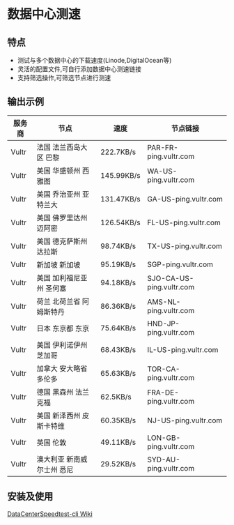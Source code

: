 # 数据中心测速

## 特点

- 测试与多个数据中心的下载速度(Linode,DigitalOcean等)
- 灵活的配置文件,可自行添加数据中心测速链接
- 支持筛选操作,可筛选节点进行测速

## 输出示例

| 服务商 | 节点 | 速度 | 节点链接 |
| ----- | -------------- | ---------- | ------------------------ |
| Vultr | 法国 法兰西岛大区 巴黎 | 222.7KB/s | PAR-FR-ping.vultr.com |
| Vultr | 美国 华盛顿州 西雅图 | 145.99KB/s | WA-US-ping.vultr.com |
| Vultr | 美国 乔治亚州 亚特兰大 | 131.47KB/s | GA-US-ping.vultr.com |
| Vultr | 美国 佛罗里达州 迈阿密 | 126.54KB/s | FL-US-ping.vultr.com |
| Vultr | 美国 德克萨斯州 达拉斯 | 98.74KB/s | TX-US-ping.vultr.com |
| Vultr | 新加坡 新加坡 | 95.19KB/s | SGP-ping.vultr.com |
| Vultr | 美国 加利福尼亚州 圣何塞 | 94.18KB/s | SJO-CA-US-ping.vultr.com |
| Vultr | 荷兰 北荷兰省 阿姆斯特丹 | 86.36KB/s | AMS-NL-ping.vultr.com |
| Vultr | 日本 东京都 东京 | 75.64KB/s | HND-JP-ping.vultr.com |
| Vultr | 美国 伊利诺伊州 芝加哥 | 68.43KB/s | IL-US-ping.vultr.com |
| Vultr | 加拿大 安大略省 多伦多 | 65.63KB/s | TOR-CA-ping.vultr.com |
| Vultr | 德国 黑森州 法兰克福 | 62.5KB/s | FRA-DE-ping.vultr.com |
| Vultr | 美国 新泽西州 皮斯卡特维 | 60.35KB/s | NJ-US-ping.vultr.com |
| Vultr | 英国 伦敦 | 49.11KB/s | LON-GB-ping.vultr.com |
| Vultr | 澳大利亚 新南威尔士州 悉尼 | 29.52KB/s | SYD-AU-ping.vultr.com |

## 安装及使用

[DataCenterSpeedtest-cli Wiki](https://github.com/Spedoske/DataCenterSpeedtest-cli/wiki/%E6%96%B0%E6%89%8B%E4%B8%8A%E8%B7%AF)
